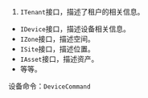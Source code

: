 1. ```ITenant```接口，描述了租户的相关信息。
- ```IDevice```接口，描述设备相关信息。
- ```IZone```接口，描述空间。
- ```ISite```接口，描述位置。
- ```IAsset```接口，描述资产。
- 等等。

设备命令：```DeviceCommand```